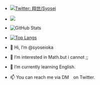 - [![Twitter: 翔世/Syosei](https://img.shields.io/twitter/follow/mizugamiaqua?style=social)](https://twitter.com/mizugamiaqua)
- ![](https://github-profile-summary-cards.vercel.app/api/cards/profile-details?username=syoseioka&theme=vue)
- ![GitHub Stats](https://github-readme-stats.vercel.app/api?username=syoseioka&show_icons=true)
- [![Top Langs](https://github-readme-stats.vercel.app/api/top-langs/?username=syoseioka&layout=compact)](https://github.com/anuraghazra/github-readme-stats)

- 👋 Hi, I’m @syoseioka
- 👀 I’m interested in Math.but i cannot ;;
- 🌱 I’m currently learning English. 
- 📫 You can reach me via DM　on Twitter.

<!---
syoseioka/syoseioka is a ✨ special ✨ repository because its `README.md` (this file) appears on your GitHub profile.
You can click the Preview link to take a look at your changes.
--->
